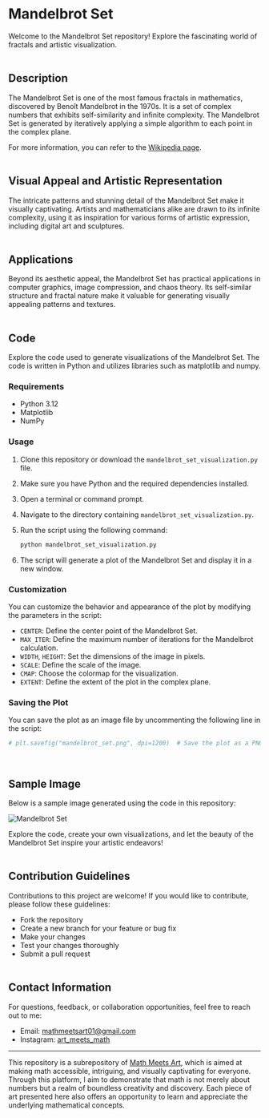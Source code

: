 # Mandelbrot Set

Welcome to the Mandelbrot Set repository! Explore the fascinating world of fractals and artistic visualization.
<br/><br/>

## Description

The Mandelbrot Set is one of the most famous fractals in mathematics, discovered by Benoît Mandelbrot in the 1970s. It is a set of complex numbers that exhibits self-similarity and infinite complexity. The Mandelbrot Set is generated by iteratively applying a simple algorithm to each point in the complex plane.

For more information, you can refer to the [Wikipedia page](https://en.wikipedia.org/wiki/Mandelbrot_set).
<br/><br/>

## Visual Appeal and Artistic Representation

The intricate patterns and stunning detail of the Mandelbrot Set make it visually captivating. Artists and mathematicians alike are drawn to its infinite complexity, using it as inspiration for various forms of artistic expression, including digital art and sculptures.
<br/><br/>

## Applications

Beyond its aesthetic appeal, the Mandelbrot Set has practical applications in computer graphics, image compression, and chaos theory. Its self-similar structure and fractal nature make it valuable for generating visually appealing patterns and textures.
<br/><br/>

## Code

Explore the code used to generate visualizations of the Mandelbrot Set. The code is written in Python and utilizes libraries such as matplotlib and numpy.

### Requirements

- Python 3.12
- Matplotlib
- NumPy

### Usage

1. Clone this repository or download the `mandelbrot_set_visualization.py` file.
2. Make sure you have Python and the required dependencies installed.
3. Open a terminal or command prompt.
4. Navigate to the directory containing `mandelbrot_set_visualization.py`.
5. Run the script using the following command:

    ```bash
    python mandelbrot_set_visualization.py
    ```

6. The script will generate a plot of the Mandelbrot Set and display it in a new window.

### Customization

You can customize the behavior and appearance of the plot by modifying the parameters in the script:

- `CENTER`: Define the center point of the Mandelbrot Set.
- `MAX_ITER`: Define the maximum number of iterations for the Mandelbrot calculation.
- `WIDTH`, `HEIGHT`: Set the dimensions of the image in pixels.
- `SCALE`: Define the scale of the image.
- `CMAP`: Choose the colormap for the visualization.
- `EXTENT`: Define the extent of the plot in the complex plane.

### Saving the Plot

You can save the plot as an image file by uncommenting the following line in the script:

```python
# plt.savefig("mandelbrot_set.png", dpi=1200)  # Save the plot as a PNG file with high resolution
```
<br/>

## Sample Image

Below is a sample image generated using the code in this repository:

![Mandelbrot Set](https://github.com/mathmeetsart/Mandelbrot_Set/assets/157393083/808085c0-77f4-4c06-b505-7c5429f9f36e)

Explore the code, create your own visualizations, and let the beauty of the Mandelbrot Set inspire your artistic endeavors!
<br/><br/>

## Contribution Guidelines

Contributions to this project are welcome! If you would like to contribute, please follow these guidelines:
- Fork the repository
- Create a new branch for your feature or bug fix
- Make your changes
- Test your changes thoroughly
- Submit a pull request
<br/><br/>

## Contact Information

For questions, feedback, or collaboration opportunities, feel free to reach out to me:
- Email: mathmeetsart01@gmail.com
- Instagram: [art_meets_math](https://www.instagram.com/art_meets_math/)

---

This repository is a subrepository of [Math Meets Art](https://www.instagram.com/art_meets_math/), which is aimed at making math accessible, intriguing, and visually captivating for everyone. Through this platform, I aim to demonstrate that math is not merely about numbers but a realm of boundless creativity and discovery. Each piece of art presented here also offers an opportunity to learn and appreciate the underlying mathematical concepts.
